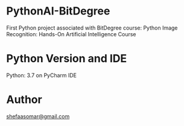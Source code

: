 # PythonAI-BitDegree
First Python project associated with BitDegree course: Python Image Recognition: Hands-On Artificial Intelligence Course

# Python Version and IDE
Python: 3.7 on PyCharm IDE

# Author
shefaasomar@gmail.com
